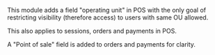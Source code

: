 This module adds a field "operating unit" in POS with the only goal of
restricting visibility (therefore access) to users with same OU allowed.

This also applies to sessions, orders and payments in POS.

A "Point of sale" field is added to orders and payments for clarity.
